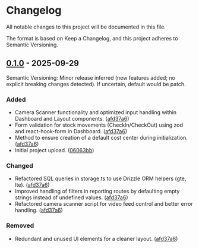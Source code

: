 # Changelog

All notable changes to this project will be documented in this file.

The format is based on Keep a Changelog, and this project adheres to Semantic Versioning.

## [0.1.0] - 2025-09-29

Semantic Versioning: Minor release inferred (new features added; no explicit breaking changes detected). If uncertain,
default would be patch.

### Added

- Camera Scanner functionality and optimized input handling within Dashboard and Layout
  components. ([afd37a6](https://github.com/SimonPlays15/LagerVerwaltungsSystem/commit/afd37a6))
- Form validation for stock movements (CheckIn/CheckOut) using zod and react-hook-form in
  Dashboard. ([afd37a6](https://github.com/SimonPlays15/LagerVerwaltungsSystem/commit/afd37a6))
- Method to ensure creation of a default cost center during
  initialization. ([afd37a6](https://github.com/SimonPlays15/LagerVerwaltungsSystem/commit/afd37a6))
- Initial project upload. ([06063bb](https://github.com/SimonPlays15/LagerVerwaltungsSystem/commit/06063bb))

### Changed

- Refactored SQL queries in storage.ts to use Drizzle ORM helpers (gte,
  lte). ([afd37a6](https://github.com/SimonPlays15/LagerVerwaltungsSystem/commit/afd37a6))
- Improved handling of filters in reporting routes by defaulting empty strings instead of undefined
  values. ([afd37a6](https://github.com/SimonPlays15/LagerVerwaltungsSystem/commit/afd37a6))
- Refactored camera scanner script for video feed control and better error
  handling. ([afd37a6](https://github.com/SimonPlays15/LagerVerwaltungsSystem/commit/afd37a6))

### Removed

- Redundant and unused UI elements for a cleaner
  layout. ([afd37a6](https://github.com/SimonPlays15/LagerVerwaltungsSystem/commit/afd37a6))

[0.1.0]: https://github.com/SimonPlays15/LagerVerwaltungsSystem